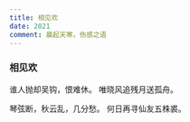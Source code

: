 ```yaml
---
title: 相见欢
date: 2021
comment: 晨起天寒，伤感之语
---
```

### 相见欢

谁人抛却吴钩，恨难休。
唯晓风追残月送孤舟。

琴弦断，秋云乱，几分愁。
何日再寻仙友五株裘。
